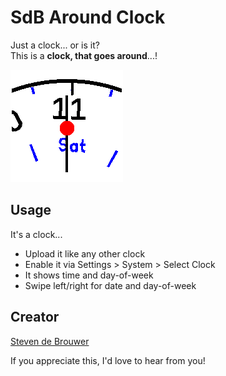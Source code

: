 # SdB Around Clock

Just a clock... or is it?  
This is a **clock, that goes around**...!

![](sdbaroundclock.png)

## Usage

It's a clock...
* Upload it like any other clock
* Enable it via Settings > System > Select Clock
* It shows time and day-of-week
* Swipe left/right for date and day-of-week

## Creator

[Steven de Brouwer](https://github.com/Steven684/)

If you appreciate this, I'd love to hear from you!
